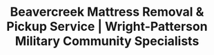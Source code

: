 ---
layout: location.njk
title: "Beavercreek Mattress Removal & Pickup Service | Wright-Patterson Military Community Specialists"
metaDescription: "Professional mattress removal in Beavercreek, OH - Wright-Patterson Air Force Base community and Dayton suburb. Expert pickup for military families, aerospace workers, and Kettering Health employees. $125 next-day service."
permalink: /mattress-removal/ohio/dayton/beavercreek/
city: Beavercreek
state: Ohio
stateAbbr: OH
parentMetro: Dayton
tier: 3
zipCodes: ['45324', '45434', '45440']
coordinates: 
  lat: 39.7290
  lng: -84.0627
neighborhoods:
  - name: "Wright-Patterson AFB Area"
    zipCodes: ["45433"]
  - name: "The Greene Town Center"
    zipCodes: ["45440"]
  - name: "Mall at Fairfield Commons Area"
    zipCodes: ["45434"]
  - name: "Soin Medical Center District"
    zipCodes: ["45324"]
  - name: "Northrop Grumman Facility Area"
    zipCodes: ["45324"]
  - name: "Beavercreek Golf Club Community"
    zipCodes: ["45434"]
  - name: "Veterans Memorial Park Area"
    zipCodes: ["45440"]
  - name: "Dayton-Xenia Road Corridor"
    zipCodes: ["45324"]
  - name: "Creekside Trail Communities"
    zipCodes: ["45434"]
  - name: "Rotary Park Neighborhoods"
    zipCodes: ["45440"]
pricing:
  singleMattress: "$125"
  doubleMattress: "$155"
  tripleMattress: "$180"
nearbyCities:
  - name: "Dayton"
    slug: "dayton"
    isSuburb: false
    distance: "5"
  - name: "Fairborn"
    slug: "fairborn"
    isSuburb: true
    distance: "3"
  - name: "Columbus"
    slug: "columbus"
    isSuburb: false
    distance: "65"
localRegulations: "Beavercreek does not contract with a single waste management company, requiring residents to choose private haulers like Waste Management or Republic Services for curbside collection. Mattresses are classified as 'big and bulky waste' with no municipal pickup program. Greene County Recycling provides drop-off services Monday-Friday 10am-6pm, Saturday 9am-4pm, but mattress disposal requires private service coordination due to facility capacity limitations and government funding constraints."
recyclingPartners: ["Greene County Recycling", "Waste Management", "Republic Services", "Wright-Patterson AFB Environmental Management"]
reviews:
  count: 156
  featured:
    - author: "Captain Mike T."
      text: "Scheduled around my deployment perfectly! Team really understood what military families go through with timing. Couldn't have been easier - they handled everything while I was on base."
      neighborhood: "Wright-Patterson AFB Area"
    - author: "Sarah K."
      text: "Amazing! Working nights at the hospital makes scheduling anything impossible, but they were so flexible. Picked up during the day while I was sleeping. Professional crew."
      neighborhood: "Soin Medical Center District"
    - author: "David R."
      text: "Five stars. Called Monday, gone Tuesday. No hassles, fair price, and they worked around my crazy project deadlines. Exactly what you want from a service company."
      neighborhood: "Northrop Grumman Facility Area"
faqs:
  - question: "Do you serve Wright-Patterson Air Force Base military families?"
    answer: "Absolutely. We regularly coordinate with Wright-Patterson AFB military families, understanding deployment schedules, PCS moves, and base housing transitions. Our flexible scheduling works around Air Force Materiel Command operations and military family timing needs."
  - question: "Can you work with aerospace and defense contractor schedules?"
    answer: "Yes, we provide flexible scheduling for Northrop Grumman's 350+ Beavercreek employees, Lockheed Martin, Boeing, and other defense contractors. We understand aerospace industry work patterns and coordinate around project deadlines and shift schedules."
  - question: "How do you coordinate with Kettering Health medical schedules?"
    answer: "We regularly serve Kettering Health's 12,000+ employees, including Soin Medical Center staff in Beavercreek. Our scheduling adapts to 12-hour nursing shifts, rotating hospital schedules, and healthcare worker timing throughout the medical community."
  - question: "Do you serve during Wright State University move-in periods?"
    answer: "We coordinate with Wright State University's 11,000+ student population during peak move-in/move-out times. Our scheduling adapts to academic calendar transitions and student housing needs throughout the Beavercreek-Fairborn area."
  - question: "How do you handle Beavercreek's lack of municipal mattress pickup?"
    answer: "We eliminate the need to coordinate with private haulers or navigate Greene County Recycling facility limitations. Our direct service provides the convenience Beavercreek residents need without private hauler coordination or drop-off facility restrictions."
  - question: "Can you work around The Greene Town Center and community events?"
    answer: "Yes, we schedule around Beavercreek Popcorn Festival, 4th of July celebrations, Veterans Day ceremonies at Veterans Memorial Park, and summer concert series events. Our service adapts to community gatherings and shopping district activities."
  - question: "Do you serve aerospace professional and military families?"
    answer: "We provide professional service that meets the quality standards expected by defense contractor families and Wright-Patterson military personnel. Our reliable scheduling and attention to detail matches the professional standards of Beavercreek's aerospace and military community."
  - question: "What about coordination with U.S. 35 and I-675 traffic patterns?"
    answer: "Our team understands Beavercreek's transportation infrastructure including U.S. 35 expressway access to Dayton and I-675 connections. We schedule efficiently around commuter traffic patterns and Wright-Patterson base access timing."

pageContent:
  heroTitle: "Beavercreek Mattress Removal: Wright-Patterson Military Community Service"
  heroDescription: "Professional mattress pickup in Beavercreek, OH. Specialized service for Wright-Patterson military families, aerospace professionals, and Kettering Health employees. $125 pickup with guaranteed recycling."
  
  aboutService: "Professional mattress removal service for Beavercreek residents who need reliable pickup without private hauler coordination hassles. We handle all the heavy lifting, transportation, and responsible disposal so you don't have to navigate Greene County facility limitations or coordinate with multiple waste management companies.

Our team understands Beavercreek's unique community rhythm - Wright-Patterson Air Force Base deployment schedules, aerospace contractor project deadlines, and Kettering Health medical shifts. We work around major community events like Popcorn Festival and coordinate with The Greene Town Center activities while maintaining consistent professional service.

Every mattress we collect gets recycled through our nationwide network of over 1 million mattresses processed. This supports Beavercreek's environmental values while providing the convenience of immediate pickup without private hauler limitations or recycling facility coordination requirements."

  serviceAreasIntro: "Professional mattress pickup throughout Beavercreek's distinctive neighborhoods, from military housing to aerospace communities:"

  regulationsCompliance: "Beavercreek residents face specific mattress disposal requirements due to the city's unique waste management structure. Unlike many cities, Beavercreek doesn't contract with a single waste company, requiring residents to choose between private haulers like Waste Management or Republic Services for curbside collection.

For mattress disposal specifically, residents have limited options: mattresses are classified as 'big and bulky waste' requiring special handling. Greene County Recycling accepts mattresses at their facility (Monday-Friday 10am-6pm, Saturday 9am-4pm), but faces capacity limitations and government funding constraints creating unpredictable availability. Residents must self-transport mattresses during these limited hours and wait in line with no guarantee of acceptance.

Private bulk waste services like 1-800-GOT-JUNK require separate scheduling and higher pricing, with availability dependent on their capacity and routes. Most private haulers charge premium rates for mattress pickup due to disposal complexity.

Our professional service eliminates all these challenges completely. We provide guaranteed next-day mattress pickup at your convenience, whether you're managing Wright-Patterson military deployment schedules, aerospace contractor project deadlines, or Kettering Health shift work. No private hauler coordination, no facility availability concerns, no self-transport requirements, no scheduling limitations - just reliable professional service designed for Beavercreek's military and aerospace community needs."

  environmentalImpact: "Every mattress we remove from Beavercreek homes gets completely recycled rather than adding to Greene County landfill pressure. Steel springs become construction materials, while foam transforms into carpet padding and insulation for regional building projects.

This responsible approach supports Beavercreek's environmental stewardship values, from Wright-Patterson Air Force Base's environmental management programs to the community's commitment to preserving the Creekside Trail and park systems. Instead of navigating private hauler limitations or uncertain facility availability, you get guaranteed recycling that supports Ohio's circular economy.

Our recycling network has processed over 1 million mattresses nationwide, turning waste into valuable materials while eliminating environmental impact through professional disposal methods that match the quality standards expected by Beavercreek's aerospace and military community."

  howItWorksScheduling: "Next-day appointments available throughout all Beavercreek neighborhoods. Book online in 60 seconds or call. We coordinate around Wright-Patterson schedules, aerospace contractor timing, healthcare shifts, and community events for maximum convenience."

  howItWorksService: "Our licensed team handles pickup from any Beavercreek location - military housing, aerospace professional homes, or medical district apartments. We navigate U.S. 35 and I-675 traffic patterns efficiently and coordinate with your schedule whether you have military duties, defense contractor projects, or hospital shifts."

  howItWorksDisposal: "Your mattress goes directly to our certified recycling partners where 100% of materials get processed into new products. Zero landfill waste, maximum environmental benefit - all handled professionally without you coordinating with private haulers or facility limitations."

  sidebarStats:
    mattressesRemoved: "1,245"

  uniqueContent: "Beavercreek presents mattress removal opportunities that reflect its extraordinary position as Ohio's premier Wright-Patterson Air Force Base community and aerospace industry hub, where military family life meets defense contractor employment across 46,787 residents in neighborhoods that balance military community standards with suburban professional family expectations throughout Greene County's largest city.

Our professional service integrates with Beavercreek's distinctive community rhythm shaped by military schedules and aerospace industry demands. Wright-Patterson Air Force Base's 30,000+ employees create unique timing patterns requiring coordination around deployment schedules, PCS moves, and Air Force Materiel Command operations. Military families need service providers who understand base housing transitions and deployment timing considerations.

The aerospace and defense contractor presence generates professional service expectations shaped by companies like Northrop Grumman's 350+ Beavercreek employees, plus Lockheed Martin, Boeing, and Raytheon operations creating $19 billion annual economic impact across Southwest Ohio. These high-income aerospace professionals expect quality service that matches their professional standards and project deadline pressures.

Kettering Health's major presence through Soin Medical Center and the broader 12,000+ employee system creates healthcare worker scheduling needs requiring coordination around 12-hour nursing shifts and rotating hospital schedules. Medical professionals need reliable service providers who understand healthcare community timing patterns distinct from typical suburban service needs.

Wright State University's 11,000+ student population in adjacent Fairborn creates seasonal move-in/move-out demand during August and May transitions. Academic calendar patterns combine with community events like the annual Popcorn Festival, 4th of July celebrations, and Veterans Day ceremonies at Veterans Memorial Park that affect neighborhood access timing throughout the service area.

The Greene Town Center and Mall at Fairfield Commons generate retail activity patterns requiring coordination around shopping center events and seasonal traffic flows. Community infrastructure including the Creekside Trail system and 24 city parks creates recreational activity considerations that influence service delivery timing throughout established neighborhoods.

Beavercreek's lack of municipal mattress pickup services creates service gaps that require private coordination, while Greene County Recycling facility limitations and government funding constraints create unpredictable disposal availability. This municipal service gap creates opportunities for professional providers who eliminate coordination hassles for busy military families and aerospace professionals.

Our pricing remains consistent despite Beavercreek's complex community character combining military family needs with aerospace professional standards. Whether coordinating with Wright-Patterson deployment schedules, accommodating Northrop Grumman project deadlines, or accessing neighborhoods during Kettering Health shift changes, transparent rates apply throughout this premier military-aerospace community. This approach reflects our commitment to serving the entire Beavercreek community with the professional excellence expected by Wright-Patterson military families and aerospace industry professionals."
---